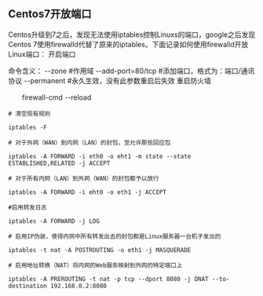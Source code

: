 ## Centos7开放端口

Centos升级到7之后，发现无法使用iptables控制Linuxs的端口，google之后发现Centos 7使用firewalld代替了原来的iptables。下面记录如何使用firewalld开放Linux端口： 
开启端口 

命令含义： 
--zone #作用域 
--add-port=80/tcp #添加端口，格式为：端口/通讯协议 
--permanent #永久生效，没有此参数重启后失效 
重启防火墙 

　　firewall-cmd --reload 

`# 清空现有规则`

`iptables -F`

`# 对于外网（WAN）到内网（LAN）的封包，至允许那些回应包`

`iptables -A FORWARD -i eth0 -o eht1 -m state --state ESTABLISHED,RELATED -j ACCEPT`

`# 对于所有内网（LAN）到外网（WAN）的封包都予以放行`

`iptables -A FORWARD -i eht0 -o eth1 -j ACCEPT`

`#启用转发日志`

`iptables -A FORWARD -j LOG`

`# 启用IP伪装，使得内网中所有转发出去的封包都是Linux服务器一台机子发出的`

`iptables -t nat -A POSTROUTING -o eth1 -j MASQUERADE`

`# 启用地址转换（NAT）将内网的Web服务映射到外网的特定端口上`

`iptables -A PREROUTING -t nat -p tcp --dport 8080 -j DNAT --to-destination 192.168.0.2:8080`